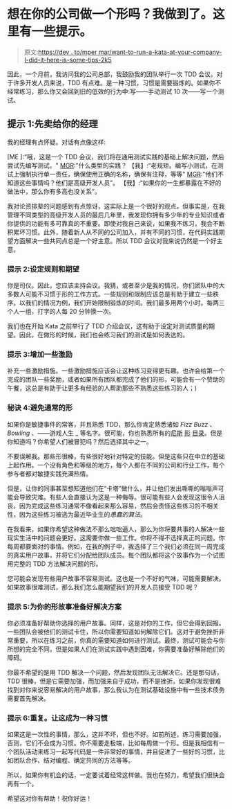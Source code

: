 # 想在你的公司做一个形吗？我做到了。这里有一些提示。

> 原文:[https://dev . to/mper mar/want-to-run-a-kata-at-your-company-I-did-it-here-is-some-tips-2k5](https://dev.to/mpermar/want-to-run-a-kata-at-your-company-i-did-it-here-are-some-tips-2k5)

因此，一个月前，我访问我的公司总部，我鼓励我的团队举行一次 TDD 会议。对于许多开发人员来说，TDD 有点难。是一种习惯，习惯是需要锻炼的。如果你不经常练习，那么你又会回到旧的低效的行为中:写——手动测试 10 次——写一个测试。

## [](#tip-1-sell-it-to-your-manager-first)提示 1:先卖给你的经理

我的经理有点怀疑。对话有点像这样:

[MGR]:“你们开的半天会议是怎么回事？
[ME ]:“哦，这是一个 TDD 会议，我们将在通用测试实践的基础上解决问题，然后尝试先编写测试。"
[MGR]:"什么类型的实践？
【我】:“老规矩。编写小测试，在测试上强制执行单一责任，确保使用正确的名称，确保有注释，等等"
[MGR]:"他们不知道这些事情吗？他们是高级开发人员”。
【我】:“如果你的一生都暴露在不好的做法中，那么你有多高也没关系”。

我对论资排辈的问题感到有点惊讶，这实际上是一个很好的观点。但事实是，在我管理不同类型的高级开发人员的最后几年里，我发现你拥有多少年的专业知识或者你提供的功能有多可靠真的不重要。即使对我自己来说，如果我不练习，我会不断积累坏习惯。此外，随着新人从不同的公司加入，并有不同的习惯，在代码实践期望方面解决一些共同点总是一个好主意。所以 TDD 会议对我来说仍然是一个好主意。

### [](#tip-2-set-rules-and-expectations)提示 2:设定规则和期望

你是司仪。因此，您应该主持会议。我猜，或者至少是我的情况，你们团队中的大多数人可能不习惯于形的工作方式。一些规则和限制应该总是有助于建立一些秩序。以我们的情况为例，我们开始限制锻炼的时间。我们最多用两个小时。每两三个人一组，打字的人每 20 分钟换一次。

我们也在开始 Kata 之前举行了 TDD 介绍会议，这有助于设定对测试质量的期望。因此，在做形的时候，我们也会练习我们的测试是如何表达的。

### [](#tip-3-add-some-incentives)提示 3:增加一些激励

补充一些激励措施。一些激励措施应该会让这种练习变得更有趣。也许会给第一个完成的团队一些奖励，或者如果所有团队都完成了他们的形，可能会有一个赞助的午餐，这总是有助于让更多有经验的人帮助那些不熟悉这些练习的人；)

### [](#tip-4-avoid-the-usual-katas)秘诀 4:避免通常的形

如果你是敏捷事件的常客，并且熟悉 TDD，那么你肯定熟悉诸如 *Fizz Buzz* 、 *Bowling* 、——游戏人生 _ 等名字。很可能，你也熟悉所有的[尼斯](http://codekata.com/) [形](https://github.com/garora/TDD-Katas) [目录](http://kata-log.rocks/tdd)。但是你知道吗？你希望人们被冒犯吗？然后选择其中之一。

不要误解我。那些形很棒，有些很好地针对特定的技能。但是这些只在中立的基础上起作用。一个没有角色和等级的地方，每个人都在不同的公司和行业工作，每个参与者都对敏捷实践充满热情。

但是，让你的同事甚至想知道他们在“卡塔”做什么，并让他们发出嘶嘶的嗡嗡声可能会导致灾难。有些人会直接认为这是一种侮辱。很可能有些人会发现这很令人沮丧，因为完成这些练习通常不像看起来那么容易，然后会责怪这些练习的不相关性，因为这些练习被选为最近毕业生的*愚蠢的算法*。

在我看来，如果你希望这种做法不那么咄咄逼人，那么为你将要共事的人解决一些现实生活中的问题会更好。这需要你做一些工作。你将不得不选择真正的问题。你每周都要面对的事情。例如，在我的例子中，我选择了三个我们必须在同一周完成的真实用户故事，并将它们分配给团队成员。每个团队都将这个故事作为一个试图用完整的 TDD 方法解决问题的形。

您可能会发现有些用户故事不容易测试。这也是一个不好的气味，可能需要解决。如果故事很难测试，那么我们怎么能期望我们的开发人员接受 TDD 呢？

### [](#tip-5-have-solutions-ready-for-your-kata-stories)提示 5:为你的形故事准备好解决方案

你必须准备好帮助你选择的用户故事。同样，这是对你的工作，但它会得到回报。一些团队会被他们的测试卡住，所以你需要知道如何解除它们。这对于避免挫折非常重要，所以在练习之前，你真的需要知道如何进行测试。最终，测试可能会与你所想的完全不同，但是如果人们在测试实践中遇到困难，你需要准备好解除他们的障碍。

你最不希望的是用 TDD 解决一个问题，然后发现团队无法解决它。还是那句话，TDD 很棒，但是它需要加强，而加强来自于成功，而不是挫折。如果你发现很难找到对你来说容易解决的用户故事，那么我认为在测试基础设施中有一些技术债务需要首先解决。

### [](#tip-6-repeat-make-this-a-habit)提示 6:重复。让这成为一种习惯

如果这是一次性的事情，那么，这并不坏，但也不好。如前所述，练习需要加强，否则，它们不会成为习惯。你不需要走极端，比如每周做一个形。但是我相信有一个团队活动来练习一起写代码是一件非常好的事情，并且促进了一些好的习惯，比如团队合作、结对编程、确定共同的方法等等。

所以，如果你有机会的话，一定要试着经常这样做。我也在努力，希望我们很快会再有一个。

希望这对你有帮助！祝你好运！